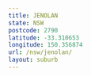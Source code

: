 ```yaml
---
title: JENOLAN
state: NSW
postcode: 2790
latitude: -33.310653
longitude: 150.356874
url: /nsw/jenolan/
layout: suburb
---
```


